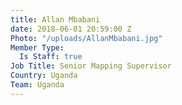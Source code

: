 ```yaml
---
title: Allan Mbabani
date: 2018-06-01 20:59:00 Z
Photo: "/uploads/AllanMbabani.jpg"
Member Type:
  Is Staff: true
Job Title: Senior Mapping Supervisor
Country: Uganda
Team: Uganda
---
```

